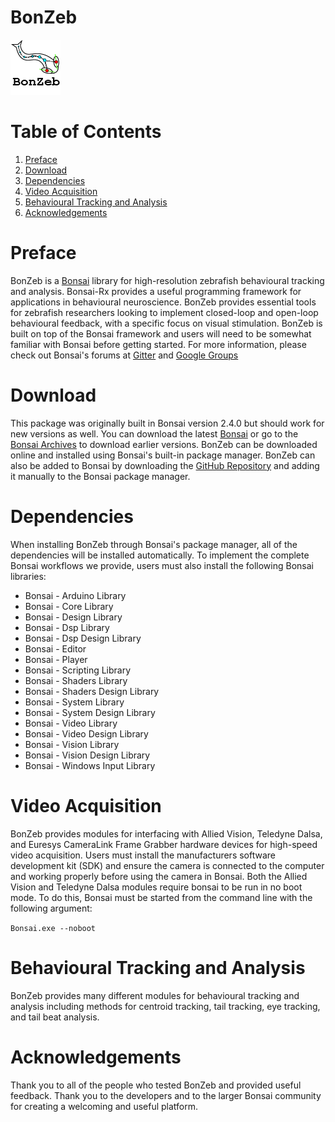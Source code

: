 # BonZeb
![](Resources/BonZeb_Logo.png)

# Table of Contents
1. [Preface](#preface)
2. [Download](#download)
3. [Dependencies](#dependencies)
4. [Video Acquisition](#video-acquisition)
5. [Behavioural Tracking and Analysis](#behavioural-tracking-and-analysis)
6. [Acknowledgements](#acknowledgements)

# Preface
BonZeb is a [Bonsai](https://bonsai-rx.org/) library for high-resolution zebrafish behavioural tracking and analysis. 
Bonsai-Rx provides a useful programming framework for applications in behavioural neuroscience. 
BonZeb provides essential tools for zebrafish researchers looking to implement closed-loop and open-loop behavioural feedback, with a specific focus on visual stimulation.
BonZeb is built on top of the Bonsai framework and users will need to be somewhat familiar with Bonsai before getting started.
For more information, please check out Bonsai's forums at [Gitter](https://gitter.im/bonsai-rx/Lobby) and [Google Groups](https://groups.google.com/forum/#!forum/bonsai-users)

# Download
This package was originally built in Bonsai version 2.4.0 but should work for new versions as well. 
You can download the latest [Bonsai](https://bonsai-rx.org/docs/installation/) or go to the [Bonsai Archives](https://bitbucket.org/horizongir/bonsai) to download earlier versions.
BonZeb can be downloaded online and installed using Bonsai's built-in package manager. BonZeb can also be added to Bonsai by downloading the [GitHub Repository](https://github.com/ncguilbeault/BonZeb) and adding it manually to the Bonsai package manager.

# Dependencies
When installing BonZeb through Bonsai's package manager, all of the dependencies will be installed automatically. To implement the complete Bonsai workflows we provide, users must also install the following Bonsai libraries:

* Bonsai - Arduino Library
* Bonsai - Core Library
* Bonsai - Design Library
* Bonsai - Dsp Library
* Bonsai - Dsp Design Library
* Bonsai - Editor
* Bonsai - Player
* Bonsai - Scripting Library
* Bonsai - Shaders Library
* Bonsai - Shaders Design Library
* Bonsai - System Library
* Bonsai - System Design Library
* Bonsai - Video Library
* Bonsai - Video Design Library
* Bonsai - Vision Library
* Bonsai - Vision Design Library
* Bonsai - Windows Input Library

# Video Acquisition
BonZeb provides modules for interfacing with Allied Vision, Teledyne Dalsa, and Euresys CameraLink Frame Grabber hardware devices for high-speed video acquisition.
Users must install the manufacturers software development kit (SDK) and ensure the camera is connected to the computer and working properly before using the camera in Bonsai.
Both the Allied Vision and Teledyne Dalsa modules require bonsai to be run in no boot mode. To do this, Bonsai must be started from the command line with the following argument:

`Bonsai.exe --noboot`

# Behavioural Tracking and Analysis
BonZeb provides many different modules for behavioural tracking and analysis including methods for centroid tracking, tail tracking, eye tracking, and tail beat analysis.

# Acknowledgements
Thank you to all of the people who tested BonZeb and provided useful feedback. Thank you to the developers and to the larger Bonsai community for creating a welcoming and useful platform. 
